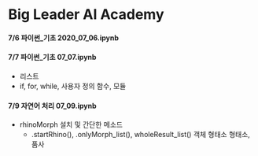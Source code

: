 # Big Leader AI Academy

#### 7/6 파이썬_기초 2020_07_06.ipynb

#### 7/7 파이썬_기초 07_07.ipynb
- 리스트
- if, for, while, 사용자 정의 함수, 모듈

#### 7/9 자연어 처리 07_09.ipynb
- rhinoMorph 설치 및 간단한 메소드
    - .startRhino(), .onlyMorph_list(), wholeResult_list() 
        객체              형태소           형태소, 품사